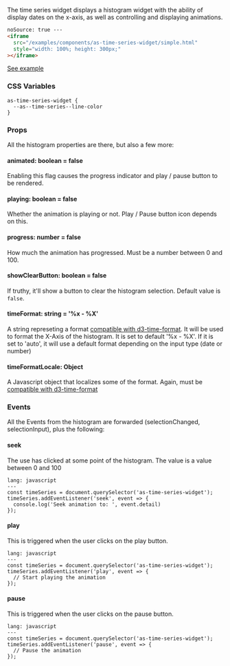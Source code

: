 The time series widget displays a histogram widget with the ability of display dates on the x-axis, as well as controlling and displaying animations.

```html
noSource: true ---
<iframe
  src="/examples/components/as-time-series-widget/simple.html"
  style="width: 100%; height: 300px;"
></iframe>
```

[See example](/developers/airship/examples/#example-as-time-series-simple)

### CSS Variables

```
as-time-series-widget {
  --as--time-series--line-color
}
```

### Props

All the histogram properties are there, but also a few more:

#### **animated**: boolean = false

Enabling this flag causes the progress indicator and play / pause button to be rendered.

#### **playing**: boolean = false

Whether the animation is playing or not. Play / Pause button icon depends on this.

#### **progress**: number = false

How much the animation has progressed. Must be a number between 0 and 100.

#### **showClearButton**: boolean = false

If truthy, it'll show a button to clear the histogram selection. Default value is `false`.

#### **timeFormat**: string = '%x - %X'

A string represeting a format [compatible with d3-time-format](https://github.com/d3/d3-time-format#locale_format). It will be used to format the X-Axis of the histogram. It is set to default '%x - %X'. If it is set to 'auto', it will use a default format depending on the input type (date or number)

#### **timeFormatLocale**: Object

A Javascript object that localizes some of the format. Again, must be [compatible with d3-time-format](https://github.com/d3/d3-time-format#locales)

### Events

All the Events from the histogram are forwarded (selectionChanged, selectionInput), plus the following:

#### **seek**

The use has clicked at some point of the histogram. The value is a value between 0 and 100

```code
lang: javascript
---
const timeSeries = document.querySelector('as-time-series-widget');
timeSeries.addEventListener('seek', event => {
  console.log('Seek animation to: ', event.detail)
});
```

#### **play**

This is triggered when the user clicks on the play button.

```code
lang: javascript
---
const timeSeries = document.querySelector('as-time-series-widget');
timeSeries.addEventListener('play', event => {
  // Start playing the animation
});
```

#### **pause**

This is triggered when the user clicks on the pause button.

```code
lang: javascript
---
const timeSeries = document.querySelector('as-time-series-widget');
timeSeries.addEventListener('pause', event => {
  // Pause the animation
});
```
